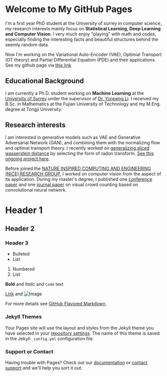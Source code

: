 # Welcome to My GitHub Pages
I'm a first year PhD student at the University of surrey in computer science, my research interests mainly focus on **Statistical Learning, Deep Learning and Computer Vision**. I very much enjoy "playing" with math and codes, especially finding the interesting facts and beautiful structures behind the seemly random data.

Now I'm working on the Variational Auto-Encoder (VAE), Optimial Transport (OT theory) and Partial Differential Equation (PDE) and their applications. See my github page via [this link](https://github.com/ShwanMario/).


## Educational Background

I am currently a Ph.D. student working on **Machine Learning** at the [University of Surrey](https://www.surrey.ac.uk/) under the supervisor of [Dr. Yunpeng Li](https://scholar.google.com/citations?hl=en&user=JzyKdRUAAAAJ). I received my B.Sc. in Mathematics at the Fujian University of Technology and my M.Eng. degree at Tongji University.

## Research interests

I am interested in generative models such as VAE and Generative Adversarial Network (GAN), and combining them with the normalizing flow and optimal transport theory. I recently worked on [generalizing sliced wasserstein distance](http://papers.nips.cc/paper/8319-generalized-sliced-wasserstein-distances) by selecting the form of radon transform. [See this ongoing project here](https://github.com/ShwanMario/max_sliced_wasserstein_distance). 

Before joined the [NATURE INSPIRED COMPUTING AND ENGINEERING (NICE) RESEARCH GROUP](https://www.surrey.ac.uk/nature-inspired-computing-and-engineering-research-group), I worked on computer vision from the aspect of its application. During my master's degree, I published one [conference paper](https://ieeexplore.ieee.org/abstract/document/8665037) and one [journal paper](http://kns.cnki.net/kcms/detail/Detail.aspx?dbname=CAPJLAST&filename=TJDZ2019082900L&v=) on visual crowd counting based on convolutional neural network.

# Header 1
## Header 2
### Header 3

- Bulleted
- List

1. Numbered
2. List

**Bold** and _Italic_ and `Code` text

[Link](url) and ![Image](src)


For more details see [GitHub Flavored Markdown](https://guides.github.com/features/mastering-markdown/).

### Jekyll Themes

Your Pages site will use the layout and styles from the Jekyll theme you have selected in your [repository settings](https://github.com/ShwanMario/Xiongjie-Chen.github.io/settings). The name of this theme is saved in the Jekyll `_config.yml` configuration file.

### Support or Contact

Having trouble with Pages? Check out our [documentation](https://help.github.com/categories/github-pages-basics/) or [contact support](https://github.com/contact) and we’ll help you sort it out.
